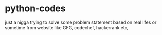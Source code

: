 # python-codes
just a nigga trying to solve some problem statement based on real lifes or sometime from website like GFG, codechef, hackerrank etc, 
